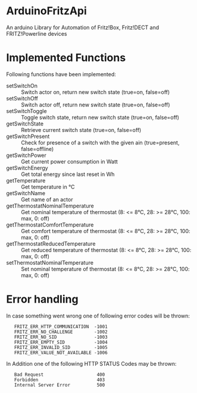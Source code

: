 # ArduinoFritzApi
An arduino Library for Automation of Fritz!Box, Fritz!DECT and FRITZ!Powerline devices

# Implemented Functions

Following functions have been implemented:

<dl>
  <dt>setSwitchOn</dt>
  <dd>Switch actor on, return new switch state (true=on, false=off)</dd>
  <dt>setSwitchOff</dt>
  <dd>Switch actor off, return new switch state (true=on, false=off)</dd>
  <dt>setSwitchToggle</dt>
  <dd>Toggle switch state, return new switch state (true=on, false=off)</dd>
  <dt>getSwitchState</dt>
  <dd>Retrieve current switch state (true=on, false=off)</dd>
  <dt>getSwitchPresent</dt>
  <dd>Check for presence of a switch with the given ain (true=present, false=offline)</dd>
  <dt>getSwitchPower</dt>
  <dd>Get current power consumption in Watt</dd>
  <dt>getSwitchEnergy</dt>
  <dd>Get total energy since last reset in Wh</dd>
  <dt>getTemperature</dt>
  <dd>Get temperature in °C</dd>
  <dt>getSwitchName</dt>
  <dd>Get name of an actor</dd>
  <dt>getThermostatNominalTemperature</dt>
  <dd>Get nominal temperature of thermostat (8: &lt;= 8°C, 28: &gt;= 28°C, 100: max, 0: off)</dd>
  <dt>getThermostatComfortTemperature</dt>
  <dd>Get comfort temperature of thermostat (8: &lt;= 8°C, 28: &gt;= 28°C, 100: max, 0: off)</dd>
  <dt>getThermostatReducedTemperature</dt>
  <dd>Get reduced temperature of thermostat (8: &lt;= 8°C, 28: &gt;= 28°C, 100: max, 0: off)</dd>
  <dt>setThermostatNominalTemperature</dt>
  <dd>Set nominal temperature of thermostat (8: &lt;= 8°C, 28: &gt;= 28°C, 100: max, 0: off)</dd>

# Error handling

In case something went wrong one of following error codes will be thrown:

```
   FRITZ_ERR_HTTP_COMMUNICATION  -1001
   FRITZ_ERR_NO_CHALLENGE        -1002
   FRITZ_ERR_NO_SID              -1003
   FRITZ_ERR_EMPTY_SID           -1004
   FRITZ_ERR_INVALID_SID         -1005
   FRITZ_ERR_VALUE_NOT_AVAILABLE -1006
```

In Addition one of the following HTTP STATUS Codes may be thrown:

```
   Bad Request                    400 
   Forbidden                      403
   Internal Server Error          500
```


